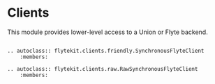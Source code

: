 # Clients

This module provides lower-level access to a Union or Flyte backend.

```--eval-rst--

.. autoclass:: flytekit.clients.friendly.SynchronousFlyteClient
    :members:

.. autoclass:: flytekit.clients.raw.RawSynchronousFlyteClient
    :members:

```